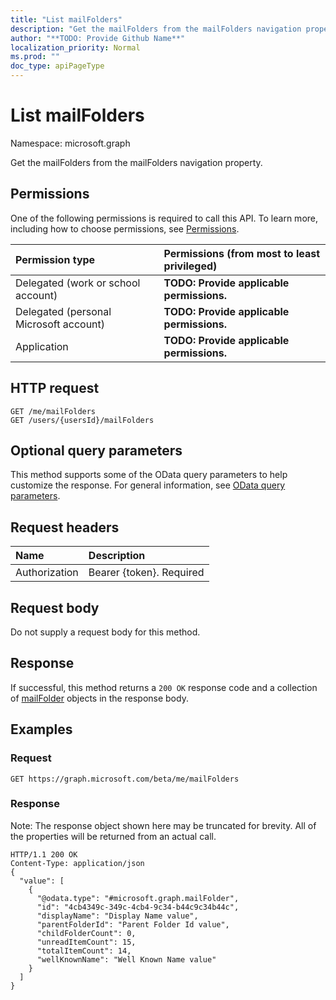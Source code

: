 ```yaml
---
title: "List mailFolders"
description: "Get the mailFolders from the mailFolders navigation property."
author: "**TODO: Provide Github Name**"
localization_priority: Normal
ms.prod: ""
doc_type: apiPageType
---
```


# List mailFolders

Namespace: microsoft.graph

Get the mailFolders from the mailFolders navigation property.

## Permissions
One of the following permissions is required to call this API. To learn more, including how to choose permissions, see [Permissions](/concepts/permissions-reference.md).

|Permission type|Permissions (from most to least privileged)|
|:---|:---|
|Delegated (work or school account)|**TODO: Provide applicable permissions.**|
|Delegated (personal Microsoft account)|**TODO: Provide applicable permissions.**|
|Application|**TODO: Provide applicable permissions.**|

## HTTP request
<!-- {
  "blockType": "ignored"
}
-->
``` http
GET /me/mailFolders
GET /users/{usersId}/mailFolders
```

## Optional query parameters
This method supports some of the OData query parameters to help customize the response. For general information, see [OData query parameters](/graph/query-parameters).

## Request headers
|Name|Description|
|:---|:---|
|Authorization|Bearer {token}. Required|

## Request body
Do not supply a request body for this method.

## Response
If successful, this method returns a `200 OK` response code and a collection of [mailFolder](../resources/mailfolder.md) objects in the response body.

## Examples

### Request
<!-- {
  "blockType": "request",
  "name": "get_mailfolder"
}
-->
``` http
GET https://graph.microsoft.com/beta/me/mailFolders
```

### Response
Note: The response object shown here may be truncated for brevity. All of the properties will be returned from an actual call.
<!-- {
  "blockType": "response",
  "truncated": true,
  "@odata.type": "collection(microsoft.graph.mailfolder)"
}
-->
``` http
HTTP/1.1 200 OK
Content-Type: application/json
{
  "value": [
    {
      "@odata.type": "#microsoft.graph.mailFolder",
      "id": "4cb4349c-349c-4cb4-9c34-b44c9c34b44c",
      "displayName": "Display Name value",
      "parentFolderId": "Parent Folder Id value",
      "childFolderCount": 0,
      "unreadItemCount": 15,
      "totalItemCount": 14,
      "wellKnownName": "Well Known Name value"
    }
  ]
}
```

